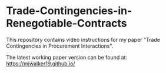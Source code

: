 # Trade-Contingencies-in-Renegotiable-Contracts
This repository contains video instructions for my paper "Trade Contingencies in Procurement Interactions".

The latest working paper version can be found at: https://mjwalker19.github.io/